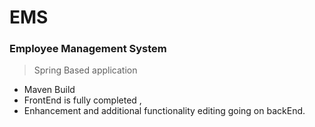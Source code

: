 # EMS
### Employee Management System
> Spring Based application   
- Maven Build  
- FrontEnd is fully completed , 
- Enhancement and additional functionality editing going on backEnd.
